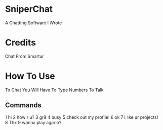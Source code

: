 # SniperChat
A Chatting Software I Wrote
# Credits
Chat From Smartur
# How To Use
To Chat You Will Have To Type Numbers To Talk
## Commands
1 hi
2 how r u?
3 gr8
4 busy
5 check out my profile!
6 ok
7 i like ur projects!
8 Thx
9 wanna play agario?
